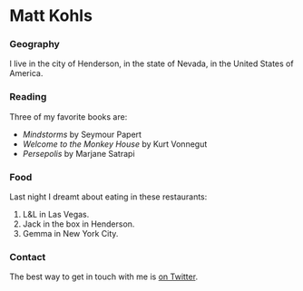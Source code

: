 # Matt Kohls

### Geography

I live in the city of Henderson, in the state of Nevada, in the United States of America.

### Reading

Three of my favorite books are:
- *Mindstorms* by Seymour Papert
- *Welcome to the Monkey House* by Kurt Vonnegut
- *Persepolis* by Marjane Satrapi

### Food

Last night I dreamt about eating in these restaurants:
1. L&L in Las Vegas.
2. Jack in the box in Henderson.
3. Gemma in New York City.

### Contact

The best way to get in touch with me is [on Twitter](https://twitter.com/mkohls).
